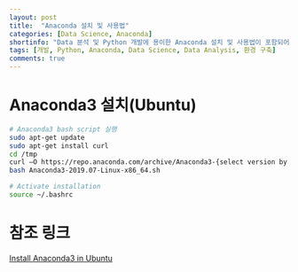 ```yaml
---
layout: post
title:  "Anaconda 설치 및 사용법"
categories: [Data Science, Anaconda]
shortinfo: "Data 분석 및 Python 개발에 용이한 Anaconda 설치 및 사용법이 포함되어 있습니다"
tags: [개발, Python, Anaconda, Data Science, Data Analysis, 환경 구축]
comments: true
---
```


# Anaconda3 설치(Ubuntu)

```bash
# Anaconda3 bash script 실행
sudo apt-get update
sudo apt-get install curl
cd /tmp
curl –O https://repo.anaconda.com/archive/Anaconda3-{select version by date ex)2019.07}-Linux-x86_64.sh
bash Anaconda3-2019.07-Linux-x86_64.sh

# Activate installation
source ~/.bashrc
```

# 참조 링크

[Install Anaconda3 in Ubuntu](https://phoenixnap.com/kb/how-to-install-anaconda-ubuntu-18-04)